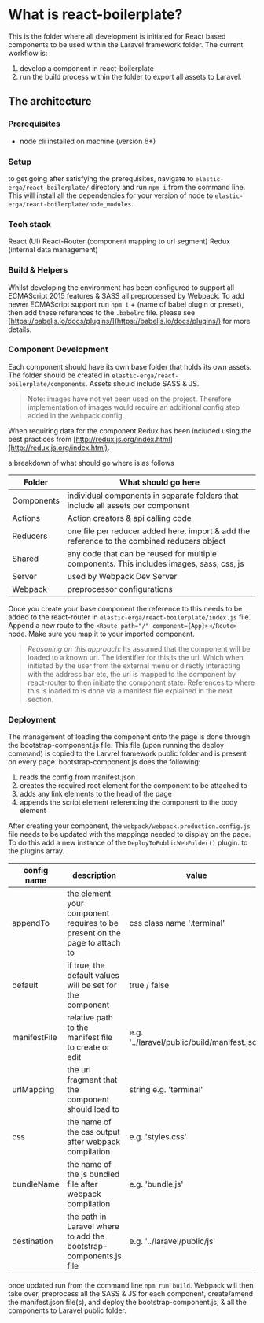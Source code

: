 # What is react-boilerplate?
This is the folder where all development is initiated for React based components to be used within the Laravel framework folder. The current workflow is:

1. develop a component in react-boilerplate
2. run the build process within the folder to export all assets to Laravel.

## The architecture

### Prerequisites
* node cli installed on machine (version 6+)

### Setup
to get going after satisfying the prerequisites, navigate to `elastic-erga/react-boilerplate/` directory and run `npm i` from the command line. This will install all the dependencies for your version of node to `elastic-erga/react-boilerplate/node_modules`.

### Tech stack
React (UI)
React-Router (component mapping to url segment)
Redux (internal data management)

### Build & Helpers
Whilst developing the environment has been configured to support all ECMAScript 2015 features & SASS all preprocessed by Webpack. To add newer ECMAScript support run `npm i` + (name of babel plugin or preset), then add these references to the `.babelrc` file. please see [https://babeljs.io/docs/plugins/](https://babeljs.io/docs/plugins/) for more details.

### Component Development
Each component should have its own base folder that holds its own assets. The folder should be created in `elastic-erga/react-boilerplate/components`. Assets should include SASS & JS.


> Note: images have not yet been used on the project. Therefore implementation of images would require an additional config step added in the webpack config.


When requiring data for the component Redux has been included using the best practices from [http://redux.js.org/index.html](http://redux.js.org/index.html).

a breakdown of what should go where is as follows

| Folder | What should go here |
| -------------------------------- | ------------------------------------------------------------- |
| Components | individual components in separate folders that include all assets per component |
| Actions | Action creators & api calling code |
| Reducers | one file per reducer added here. import & add the reference to the combined reducers object |
| Shared | any code that can be reused for multiple components. This includes images, sass, css, js |
| Server | used by Webpack Dev Server |
| Webpack | preprocessor configurations |

Once you create your base component the reference to this needs to be added to the react-router in `elastic-erga/react-boilerplate/index.js` file. Append a new route to  the `<Route path="/" component={App}></Route>` node. Make sure you map it to your imported component.


> _Reasoning on this approach:_ Its assumed that the component will be loaded to a known url. The identifier for this is the url. Which when initiated by the user from the external menu or directly interacting with the address bar etc, the url is mapped to the component by react-router to then initiate the component state. References to where this is loaded to is done via a manifest file explained in the next section.


### Deployment
The management of loading the component onto the page is done through the bootstrap-component.js file. This file (upon running the deploy command) is copied to the Larvrel framework public folder and is present on every page. bootstrap-component.js does the following:

1. reads the config from manifest.json
2. creates the required root element for the component to be attached to
3. adds any link elements to the head of the page
4. appends the script element referencing the component to the body element

After creating your component, the `webpack/webpack.production.config.js` file needs to be updated with the mappings needed to display on the page. To do this add a new instance of the `DeployToPublicWebFolder()` plugin. to the plugins array.

| config name | description | value | required |
| ------------------ | ------------------------------------------------ | ------------------------- | :-----------: |
| appendTo | the element your component requires to be present on the page to attach to | css class name '.terminal' | yes |
| default | if true, the default values will be set for the component | true / false | optional |
| manifestFile | relative path to the manifest file to create or edit | e.g. '../laravel/public/build/manifest.json' | yes |
| urlMapping | the url fragment that the component should load to | string e.g. 'terminal' | yes |
| css | the name of the css output after webpack compilation | e.g. 'styles.css' | required if default = false |
| bundleName | the name of the js bundled file after webpack compilation | e.g. 'bundle.js' | required if default = false |
| destination | the path in Laravel where to add the bootstrap-components.js file | e.g. '../laravel/public/js' |


once updated run from the command line `npm run build`. Webpack will then take over, preprocess all the SASS & JS for each component, create/amend the manifest.json file(s), and deploy the bootstrap-component.js, & all the components to Laravel public folder.







